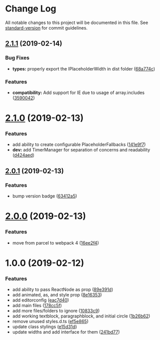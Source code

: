 # Change Log

All notable changes to this project will be documented in this file. See [standard-version](https://github.com/conventional-changelog/standard-version) for commit guidelines.

<a name="2.1.1"></a>
## [2.1.1](https://github.com/Weffe/react-placeholder-fallback/compare/v2.1.0...v2.1.1) (2019-02-14)


### Bug Fixes

* **types:** properly export the IPlaceholderWidth in dist folder ([68a774c](https://github.com/Weffe/react-placeholder-fallback/commit/68a774c))


### Features

* **compatibility:** Add support for IE due to usage of array.includes ([3590042](https://github.com/Weffe/react-placeholder-fallback/commit/3590042))



<a name="2.1.0"></a>
# [2.1.0](https://github.com/Weffe/react-placeholder-fallback/compare/v2.0.1...v2.1.0) (2019-02-13)


### Features

* add ability to create configurable PlaceholderFallbacks ([141e9f7](https://github.com/Weffe/react-placeholder-fallback/commit/141e9f7))
* **dev:** add TimerManager for separation of concerns and readability ([d424aed](https://github.com/Weffe/react-placeholder-fallback/commit/d424aed))



<a name="2.0.1"></a>
## [2.0.1](https://github.com/Weffe/react-placeholder-fallback/compare/v2.0.0...v2.0.1) (2019-02-13)


### Features

* bump version badge ([63412a5](https://github.com/Weffe/react-placeholder-fallback/commit/63412a5))



<a name="2.0.0"></a>
# [2.0.0](https://github.com/Weffe/react-placeholder-fallback/compare/v1.0.0...v2.0.0) (2019-02-13)


### Features

* move from parcel to webpack 4 ([16ee2f4](https://github.com/Weffe/react-placeholder-fallback/commit/16ee2f4))



<a name="1.0.0"></a>
# 1.0.0 (2019-02-12)


### Features

* add ability to pass ReactNode as prop ([89e391d](https://github.com/Weffe/react-placeholder-fallback/commit/89e391d))
* add animated, as, and style prop ([8e16353](https://github.com/Weffe/react-placeholder-fallback/commit/8e16353))
* add editorconfig ([eac7d40](https://github.com/Weffe/react-placeholder-fallback/commit/eac7d40))
* add main files ([178cc5f](https://github.com/Weffe/react-placeholder-fallback/commit/178cc5f))
* add more files/folders to ignore ([10833c9](https://github.com/Weffe/react-placeholder-fallback/commit/10833c9))
* add working textblock, paragraphblock, and initial circle ([1b26b62](https://github.com/Weffe/react-placeholder-fallback/commit/1b26b62))
* remove unused styles.d.ts ([ef5e865](https://github.com/Weffe/react-placeholder-fallback/commit/ef5e865))
* update class stylings ([e15d31d](https://github.com/Weffe/react-placeholder-fallback/commit/e15d31d))
* update widths and add interface for them ([241bd77](https://github.com/Weffe/react-placeholder-fallback/commit/241bd77))

